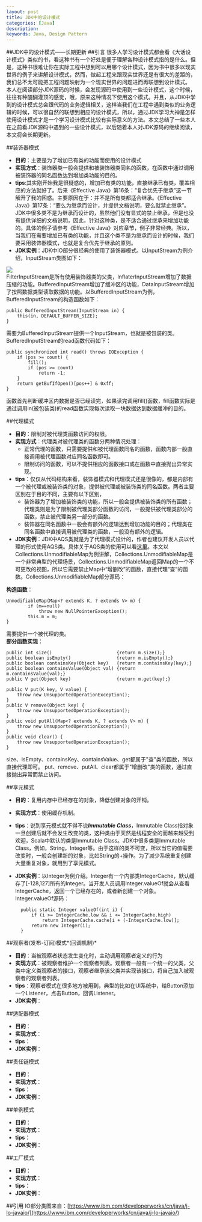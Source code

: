 ```yaml
---
layout: post
title: JDK中的设计模式
categories: [Java]
description: 
keywords: Java, Design Pattern
---
```


##JDK中的设计模式——长期更新
##引言
很多人学习设计模式都会看《大话设计模式》类似的书，看这种书有一个好处是便于理解各种设计模式指的是什么。但是，这种书很难让你在实际工程中想到可以用哪个设计模式，因为书中很多以现实世界的例子来讲解设计模式，然而，做起工程来跟现实世界还是有很大的差距的，我们总不太可能把工程问题映射为一个现实世界的问题进而再联想到设计模式。</br>
本人在阅读部分JDK源码的时候，会发现源码中使用到一些设计模式，这个时候，往往有种醍醐灌顶的感觉，哦，原来这种情况下使用这个模式。并且，从JDK中学到的设计模式总会跟代码的业务逻辑相关，这样当我们在工程中遇到类似的业务逻辑的时候，可以很自然的联想到相应的设计模式，所以，通过JDK学习大神是怎样使用设计模式才是一个学习设计模式比较有实际意义的方法。本文总结了一些本人在之前看JDK源码中遇到的一些设计模式，以后随着本人对JDK源码的继续阅读，本文将会长期更新。

##装饰器模式

* **目的**：主要是为了增加已有类的功能而使用的设计模式</br>
* **实现方式**：装饰器类一般会提供和被装饰器类同名的函数，在函数中通过调用被装饰器的同名函数达到增加类功能的目的。
* **tips**:其实刚开始我是很疑惑的，增加已有类的功能，直接继承已有类，覆盖相应的方法就好了。后来《Effective Java》第16条：“复合优先于继承”这一节解开了我的困惑。主要原因在于：并不是所有类都适合继承。《Effective Java》第17条：“要么为继承而设计，并提供文档说明，要么就禁止继承”。JDK中很多类不是为继承而设计的，虽然他们没有显式的禁止继承，但是也没有提供详细的文档说明，因此，针对这种类，是不适合通过继承来增加功能的。具体的例子请参考《Effective Java》对应章节，例子非常经典。所以，当我们在需要增加已有类的功能，并且这个类不是为继承而设计的时候，我们要采用装饰器模式，也就是复合优先于继承的原则。</br>
* **JDK实例**：JDK中IO部分很经典的使用了装饰器模式。以InputStream为例介绍，InputStream类图如下：</br>

![](http://niceaz.com/wp-content/uploads/2016/05/InputStream.png)</br>
FilterInputStream是所有使用装饰器类的父类，InflaterInputStream增加了数据压缩的功能。BufferedInputStream增加了缓冲区的功能，DataInputStream增加了按照数据类型读取数据的功能。以BufferedInputStream为例，BufferedInputStream的构造函数如下：

	public BufferedInputStream(InputStream in) {
        this(in, DEFAULT_BUFFER_SIZE);
    }
需要为BufferedInputStream提供一个InputStream，也就是被包装的类。BufferedInputStream的read函数代码如下：
 	
	public synchronized int read() throws IOException {
        if (pos >= count) {
            fill();
            if (pos >= count)
                return -1;
        }
        return getBufIfOpen()[pos++] & 0xff;
    }
函数首先判断缓冲区内数据是否已经读完，如果读完调用fill()函数，fill函数实际是通过调用in(被包装类)的read函数实现每次读取一块数据达到数据缓冲的目的。

##代理模式
* **目的**：限制对被代理类函数访问的权限。
* **实现方式**：代理类对被代理类的函数分两种情况处理：
	* 正常代理的函数，只需要提供和被代理函数同名的函数，函数内部一般直接调用被代理函数对应同名函数即可。
	* 限制访问的函数，可以不提供相应的函数接口或在函数中直接抛出异常实现。
* **tips**：仅仅从代码结构来看，装饰器模式和代理模式还是很像的，都是内部有一个被代理或被装饰类的对象，提供被代理或被装饰类的同名函数。两者主要区别在于目的不同，主要有以下区别，
	* 装饰器为了增加被装饰类的功能，所以一般会提供被装饰类的所有函数；代理类则是为了限制被代理类部分函数的访问，一般提供被代理类部分的函数，禁止被代理类另一部分的函数。
	* 装饰器在同名函数中一般会有额外的逻辑达到增加功能的目的；代理类在同名函数中直接调用被代理类的函数，一般没有额外的逻辑。
* **JDK实例**：JDK中AQS类就是为了代理模式设计的，作者也建议开发人员以代理的形式使用AQS类。具体关于AQS类的使用可以看[这里](http://niceaz.com/java-reentrantlock%E3%80%81semaphore%E7%9A%84%E5%AE%9E%E7%8E%B0%E4%B8%8Eaqs%E6%A1%86%E6%9E%B6/)。本文以Collections.UnmodifiableMap为例讲解，Collections.UnmodifiableMap是一个非常典型的代理场景，Collections.UnmodifiableMap返回Map的一个不可更改的视图，所以它需要禁止Map中“增删改”的函数，直接代理“查”的函数。Collections.UnmodifiableMap部分源码：

**构造函数**：

	UnmodifiableMap(Map<? extends K, ? extends V> m) {
            if (m==null)
                throw new NullPointerException();
            this.m = m;
    }
需要提供一个被代理的类。</br>
**部分函数实现**：

	public int size()                        {return m.size();}
    public boolean isEmpty()                 {return m.isEmpty();}
    public boolean containsKey(Object key)   {return m.containsKey(key);}
    public boolean containsValue(Object val) {return m.containsValue(val);}
    public V get(Object key)                 {return m.get(key);}

    public V put(K key, V value) {
        throw new UnsupportedOperationException();
    }
    public V remove(Object key) {
        throw new UnsupportedOperationException();
    }
    public void putAll(Map<? extends K, ? extends V> m) {
        throw new UnsupportedOperationException();
    }
    public void clear() {
        throw new UnsupportedOperationException();
    }
size、isEmpty、containsKey、containsValue、get都属于"查"类的函数，所以直接代理即可。
put、remove、putAll、clear都属于"增删改"类的函数，通过直接抛出异常而禁止访问。


##享元模式
* **目的**：复用内存中已经存在的对象，降低创建对象的开销。
* **实现方式**：使用缓存机制。
* **tips**：说到享元模式就不得不说***Immutable Class***，Immutable Class指对象一旦创建后就不会发生改变的类，这种类由于天然是线程安全的而越来越受到欢迎，Scala中默认的类是Immutable Class。JDK中很多类是Immutable Class，例如，String，Integer等。由于这样的类不可变，所以当它的值需要改变时，一般会创建新的对象，比如String的+操作。为了减少系统重复创建大量重复对象，就用到了享元模式。
* **JDK实例**：以Integer为例介绍。Integer有一个内部类IntegerCache，默认缓存了[-128,127]所有的Integer。当开发人员调用Integer.valueOf就会从查看IntegerCache，返回一个已经存在的，或者新创建一个对象。</br>
Integer.valueOf源码：</br>
	
		public static Integer valueOf(int i) {
		    if (i >= IntegerCache.low && i <= IntegerCache.high)
		        return IntegerCache.cache[i + (-IntegerCache.low)];
		    return new Integer(i);
		}

##观察者(发布-订阅)模式*(回调机制)*
* **目的**：当被观察者状态发生变化时，主动调用观察者定义的行为
* **实现方式**：被观察者维护一个观察者列表。观察者一般有一个统一的父类，父类中定义类观察者的接口，观察者继承该父类并实现该接口，将自己加入被观察者的观察者列表。
* **tips**：观察者模式在很多地方被用到，典型的比如在UI系统中，给Button添加一个Listener，点击Button，回调Listener。
* **JDK实例**：

##适配器模式
* **目的**：
* **实现方式**：
* **tips**：
* **JDK实例**：

##责任链模式
* **目的**：
* **实现方式**：
* **tips**：
* **JDK实例**：

##单例模式
* **目的**：
* **实现方式**：
* **tips**：
* **JDK实例**：

##工厂模式
* **目的**：
* **实现方式**：
* **tips**：
* **JDK实例**：

##引用
IO部分类图来自：[https://www.ibm.com/developerworks/cn/java/j-lo-javaio/](https://www.ibm.com/developerworks/cn/java/j-lo-javaio/)